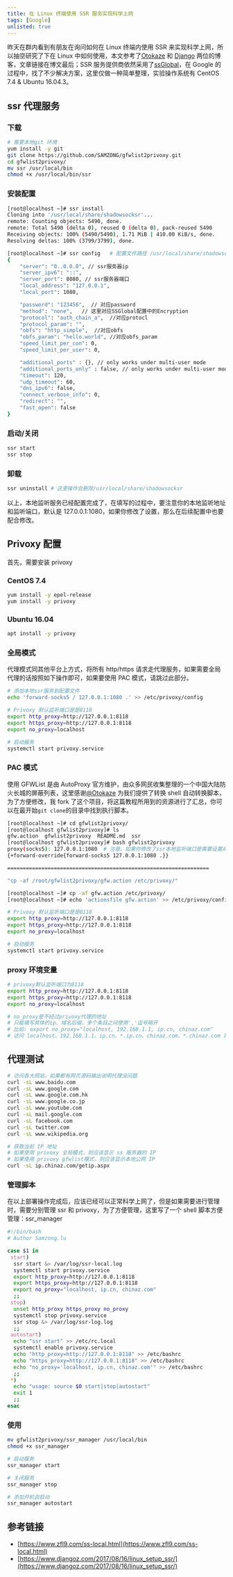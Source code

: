 ```yaml
---
title: 在 Linux 终端使用 SSR 服务实现科学上网
tags: [Google]
unlisted: true
---
```



昨天在群内看到有朋友在询问如何在 Linux 终端内使用 SSR 来实现科学上网，所以抽空研究了下在 Linux 中如何使用，本文参考了[Otokaze](https://www.zfl9.com/) 和 [Django](https://www.djangoz.com) 两位的博客，文章链接在博文最后；SSR 服务提供商依然采用了[ssGlobal](http://ssglobal.co/wp)，在 Google 的过程中，找了不少解决方案，这里仅做一种简单整理，实验操作系统有 CentOS 7.4 & Ubuntu 16.04.3。

## ssr 代理服务

### 下载

```bash
# 需要本地git 环境
yum install -y git
git clone https://github.com/SAMZONG/gfwlist2privoxy.git
cd gfwlist2privoxy/
mv ssr /usr/local/bin
chmod +x /usr/local/bin/ssr
```

### 安装配置

```bash
[root@localhost ~]# ssr install
Cloning into '/usr/local/share/shadowsocksr'...
remote: Counting objects: 5490, done.
remote: Total 5490 (delta 0), reused 0 (delta 0), pack-reused 5490
Receiving objects: 100% (5490/5490), 1.71 MiB | 410.00 KiB/s, done.
Resolving deltas: 100% (3799/3799), done.

[root@localhost ~]# ssr config   # 配置文件路径 /usr/local/share/shadowsocksr/config.json
{
    "server": "0..0.0.0", // ssr服务器ip
    "server_ipv6": "::",
    "server_port": 8080, // ssr服务器端口
    "local_address": "127.0.0.1",
    "local_port": 1080,

    "password": "123456",  // 对应password
    "method": "none",   // 这里对应SSGlobal配置中的Encryption
    "protocol": "auth_chain_a",  //对应protocl
    "protocol_param": "",
    "obfs": "http_simple",  //对应obfs
    "obfs_param": "hello.world", //对应obfs_param
    "speed_limit_per_con": 0,
    "speed_limit_per_user": 0,

    "additional_ports" : {}, // only works under multi-user mode
    "additional_ports_only" : false, // only works under multi-user mode
    "timeout": 120,
    "udp_timeout": 60,
    "dns_ipv6": false,
    "connect_verbose_info": 0,
    "redirect": "",
    "fast_open": false
}
```

### 启动/关闭

```bash
ssr start
ssr stop 
```

### 卸载

```bash
ssr uninstall # 这里操作会删除/usr/local/share/shadowsocksr
```

以上，本地监听服务已经配置完成了，在填写的过程中，要注意你的本地监听地址和监听端口，默认是 127.0.0.1:1080，如果你修改了设置，那么在后续配置中也要配合修改。

## Privoxy 配置

首先，需要安装 privoxy

### CentOS 7.4

```bash
yum install -y epel-release
yum install -y privoxy
```

### Ubuntu 16.04

```bash
apt install -y privoxy
```

### 全局模式

代理模式同其他平台上方式，将所有 http/https 请求走代理服务，如果需要全局代理的话按照如下操作即可，如果要使用 PAC 模式，请跳过此部分。

```bash
# 添加本地ssr服务到配置文件
echo 'forward-socks5 / 127.0.0.1:1080 .' >> /etc/privoxy/config

# Privoxy 默认监听端口是是8118
export http_proxy=http://127.0.0.1:8118
export https_proxy=http://127.0.0.1:8118
export no_proxy=localhost

# 启动服务
systemctl start privoxy.service
```

### PAC 模式

使用 GFWList 是由 AutoProxy 官方维护，由众多网民收集整理的一个中国大陆防火长城的屏蔽列表，这里感谢[@Otokaze](https://www.zfl9.com/) 为我们提供了转换 shell 自动转换脚本，为了方便修改，我 fork 了这个项目，将这篇教程所用到的资源进行了汇总，你可以在最开始`git clone`的目录中找到执行脚本。

```bash
[root@localhost ~]# cd gfwlist2privoxy/
[root@localhost gfwlist2privoxy]# ls
gfw.action  gfwlist2privoxy  README.md  ssr
[root@localhost gfwlist2privoxy]# bash gfwlist2privoxy
proxy(socks5): 127.0.0.1:1080  # 注意，如果你修改了ssr本地监听端口是需要设置对应的
{+forward-override{forward-socks5 127.0.0.1:1080 .}}

=================================================================

"cp -af /root/gfwlist2privoxy/gfw.action /etc/privoxy/"

[root@localhost ~]# cp -af gfw.action /etc/privoxy/
[root@localhost ~]# echo 'actionsfile gfw.action' >> /etc/privoxy/config

# Privoxy 默认监听端口是是8118
export http_proxy=http://127.0.0.1:8118
export https_proxy=http://127.0.0.1:8118
export no_proxy=localhost

# 启动服务
systemctl start privoxy.service
```

### proxy 环境变量

```bash
# privoxy默认监听端口为8118
export http_proxy=http://127.0.0.1:8118
export https_proxy=http://127.0.0.1:8118
export no_proxy=localhost

# no_proxy是不经过privoxy代理的地址
# 只能填写具体的ip、域名后缀，多个条目之间使用','逗号隔开
# 比如: export no_proxy="localhost, 192.168.1.1, ip.cn, chinaz.com"
# 访问 localhost、192.168.1.1、ip.cn、*.ip.cn、chinaz.com、*.chinaz.com 将不使用代理
```

## 代理测试

```bash
# 访问各大网站，如果都有网页源码输出说明代理没问题
curl -sL www.baidu.com
curl -sL www.google.com
curl -sL www.google.com.hk
curl -sL www.google.co.jp
curl -sL www.youtube.com
curl -sL mail.google.com
curl -sL facebook.com
curl -sL twitter.com
curl -sL www.wikipedia.org

# 获取当前 IP 地址
# 如果使用 privoxy 全局模式，则应该显示 ss 服务器的 IP
# 如果使用 privoxy gfwlist模式，则应该显示本地公网 IP
curl -sL ip.chinaz.com/getip.aspx
```

### 管理脚本

在以上部署操作完成后，应该已经可以正常科学上网了，但是如果需要进行管理时，需要分别管理 ssr 和 privoxy，为了方便管理，这里写了一个 shell 脚本方便管理：ssr_manager

```bash
#!/bin/bash
# Author Samzong.lu

case $1 in
 start)
  ssr start &> /var/log/ssr-local.log
  systemctl start privoxy.service
  export http_proxy=http://127.0.0.1:8118
  export https_proxy=http://127.0.0.1:8118
  export no_proxy="localhost, ip.cn, chinaz.com"
  ;;
 stop)
  unset http_proxy https_proxy no_proxy
  systemctl stop privoxy.service
  ssr stop &> /var/log/ssr-log.log
  ;;
 autostart)
  echo "ssr start" >> /etc/rc.local
  systemctl enable privoxy.service
  echo "http_proxy=http://127.0.0.1:8118" >> /etc/bashrc
  echo "https_proxy=http://127.0.0.1:8118" >> /etc/bashrc
  echo "no_proxy='localhost, ip.cn, chinaz.com'" >> /etc/bashrc
  ;;
 *)
  echo "usage: source $0 start|stop|autostart"
  exit 1
  ;;
esac
```

### 使用

```bash
mv gfwlist2privoxy/ssr_manager /usr/local/bin
chmod +x ssr_manager

# 启动服务
ssr_manager start

# 关闭服务
ssr_manager stop 

# 添加开机自启动
ssr_manager autostart
```

## 参考链接

* [https://www.zfl9.com/ss-local.html](https://www.zfl9.com/ss-local.html)
* [https://www.djangoz.com/2017/08/16/linux_setup_ssr/](https://www.djangoz.com/2017/08/16/linux_setup_ssr/)
